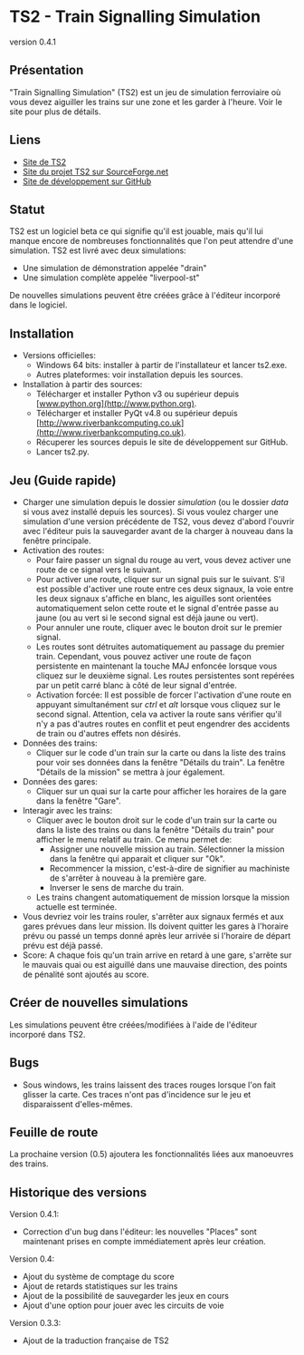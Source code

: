 # TS2 - Train Signalling Simulation
version 0.4.1

## Présentation
"Train Signalling Simulation" (TS2) est un jeu de simulation ferroviaire où vous
devez aiguiller les trains sur une zone et les garder à l'heure.
Voir le site pour plus de détails.

## Liens
* [Site de TS2](http://ts2.sf.net/fr/)
* [Site du projet TS2 sur SourceForge.net](http://sourceforge.net/projects/ts2/)
* [Site de développement sur GitHub](https://gihub.com/npiganeau/ts2)

## Statut
TS2 est un logiciel beta ce qui signifie qu'il est jouable, mais qu'il lui manque
encore de nombreuses fonctionnalités que l'on peut attendre d'une simulation.
TS2 est livré avec deux simulations:
* Une simulation de démonstration appelée "drain"
* Une simulation complète appelée "liverpool-st"

De nouvelles simulations peuvent être créées grâce à l'éditeur incorporé dans
le logiciel.

## Installation
* Versions officielles:
    - Windows 64 bits: installer à partir de l'installateur et lancer ts2.exe.
    - Autres plateformes: voir installation depuis les sources.
* Installation à partir des sources:
    - Télécharger et installer Python v3 ou supérieur depuis [www.python.org](http://www.python.org).
    - Télécharger et installer PyQt v4.8 ou supérieur depuis [http://www.riverbankcomputing.co.uk](http://www.riverbankcomputing.co.uk).
    - Récuperer les sources depuis le site de développement sur GitHub.
    - Lancer ts2.py.

## Jeu (Guide rapide)
* Charger une simulation depuis le dossier _simulation_ (ou le dossier _data_ si vous avez installé depuis les sources).
    Si vous voulez charger une simulation d'une version précédente de TS2, vous devez d'abord l'ouvrir avec l'éditeur
    puis la sauvegarder avant de la charger à nouveau dans la fenêtre principale.
* Activation des routes:
    - Pour faire passer un signal du rouge au vert, vous devez activer une route de ce signal vers le suivant.
    - Pour activer une route, cliquer sur un signal puis sur le suivant. S'il est possible d'activer une route
        entre ces deux signaux, la voie entre les deux signaux s'affiche en blanc, les aiguilles sont orientées
        automatiquement selon cette route et le signal d'entrée passe au jaune (ou au vert si le second signal
        est déjà jaune ou vert).
    - Pour annuler une route, cliquer avec le bouton droit sur le premier signal.
    - Les routes sont détruites automatiquement au passage du premier train. Cependant, vous pouvez activer une
        route de façon persistente en maintenant la touche MAJ enfoncée lorsque vous cliquez sur le deuxième
        signal. Les routes persistentes sont repérées par un petit carré blanc à côté de leur signal d'entrée.
    - Activation forcée: Il est possible de forcer l'activation d'une route en appuyant simultanément sur _ctrl_
        et _alt_ lorsque vous cliquez sur le second signal. Attention, cela va activer la route sans vérifier
        qu'il n'y a pas d'autres routes en conflit et peut engendrer des accidents de train ou d'autres effets
        non désirés.
* Données des trains:
    - Cliquer sur le code d'un train sur la carte ou dans la liste des trains pour voir ses données dans la
        fenêtre "Détails du train". La fenêtre "Détails de la mission" se mettra à jour également.
* Données des gares:
    - Cliquer sur un quai sur la carte pour afficher les horaires de la gare dans la fenêtre "Gare".
* Interagir avec les trains:
    - Cliquer avec le bouton droit sur le code d'un train sur la carte ou dans la liste des trains ou dans la
        fenêtre "Détails du train" pour afficher le menu relatif au train. Ce menu permet de:
        + Assigner une nouvelle mission au train. Sélectionner la mission dans la fenêtre qui apparait et cliquer
        sur "Ok".
        + Recommencer la mission, c'est-à-dire de signifier au machiniste de s'arrêter à nouveau à la première
        gare.
        + Inverser le sens de marche du train.
    - Les trains changent automatiquement de mission lorsque la mission actuelle est terminée.
* Vous devriez voir les trains rouler, s'arrêter aux signaux fermés et aux gares prévues dans leur mission. Ils
    doivent quitter les gares à l'horaire prévu ou passé un temps donné après leur arrivée si l'horaire de départ
    prévu est déjà passé.
* Score:
    A chaque fois qu'un train arrive en retard à une gare, s'arrête sur le mauvais quai ou est aiguillé dans une
    mauvaise direction, des points de pénalité sont ajoutés au score.

## Créer de nouvelles simulations

Les simulations peuvent être créées/modifiées à l'aide de l'éditeur incorporé dans TS2.

## Bugs
- Sous windows, les trains laissent des traces rouges lorsque l'on fait glisser la carte. Ces traces n'ont pas
    d'incidence sur le jeu et disparaissent d'elles-mêmes.

## Feuille de route
La prochaine version (0.5) ajoutera les fonctionnalités liées aux manoeuvres des trains.

## Historique des versions
Version 0.4.1:
- Correction d'un bug dans l'éditeur: les nouvelles "Places" sont maintenant prises en compte immédiatement
    après leur création.

Version 0.4:
- Ajout du système de comptage du score
- Ajout de retards statistiques sur les trains
- Ajout de la possibilité de sauvegarder les jeux en cours
- Ajout d'une option pour jouer avec les circuits de voie

Version 0.3.3:
- Ajout de la traduction française de TS2


